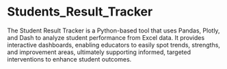 # Students_Result_Tracker
The Student Result Tracker is a Python-based tool that uses Pandas, Plotly, and Dash to analyze student performance from Excel data. It provides interactive dashboards, enabling educators to easily spot trends, strengths, and improvement areas, ultimately supporting informed, targeted interventions to enhance student outcomes.
